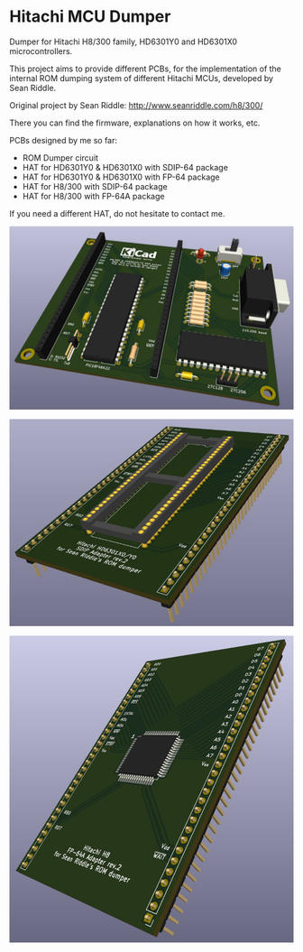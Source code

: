 # Hitachi MCU Dumper
Dumper for Hitachi H8/300 family, HD6301Y0 and HD6301X0 microcontrollers.

This project aims to provide different PCBs, for the implementation of the internal ROM dumping system of different Hitachi MCUs, developed by Sean Riddle.

Original project by Sean Riddle: http://www.seanriddle.com/h8/300/

There you can find the firmware, explanations on how it works, etc.

PCBs designed by me so far:

- ROM Dumper circuit
- HAT for HD6301Y0 & HD6301X0 with SDIP-64 package
- HAT for HD6301Y0 & HD6301X0 with FP-64 package
- HAT for H8/300 with SDIP-64 package
- HAT for H8/300 with FP-64A package

If you need a different HAT, do not hesitate to contact me.


![3D_rendering](https://github.com/berger1920/Hitachi_MCU_Dumper/blob/main/Hitachi_H8_and_HD6301_ROMdumper_3D.jpg)

![3D_rendering](https://github.com/berger1920/Hitachi_MCU_Dumper/blob/main/Hitachi_HD6301X0-Y0_SDIP-64_HAT_3D.jpg)

![3D_rendering](https://github.com/berger1920/Hitachi_MCU_Dumper/blob/main/Hitachi_H8_FP-64_HAT_3D.jpg)
